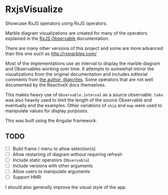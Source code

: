 # RxjsVisualize

Showcase RxJS operators using RxJS operators.

Marble diagram visualizations are created for many of the
operators explained in the [RxJS Observable](http://reactivex.io/rxjs/class/es6/Observable.js~Observable.html)
documentation.

There are many other versions of this project and some are
more advanced than this one such as http://rxmarbles.com/

Most of the implementations use an interval to display the
marble diagram and Observables working over time. It
attempts to somewhat mirror the visualizations from the
original documentation and includes editorial comments
from [the author, @ajcrites](https://github.com/ajcrites).
Some operators that are not well documented by the
ReactiveX docs themselves.

This makes heavy use of `Observable.interval` as a source
observable. `take` was also heavily used to limit the
length of the source Observable and eventually end the
examples. Other variations of `skip` and `map` were used to
manipulate values for display purposes.

This was built using the Angular framework.

## TODO
* [ ] Build frame / menu to allow selection(s)
* [ ] Allow restarting of diagram without requiring refresh
* [ ] Include static operators (`Observable`)
* [ ] Include versions with other arguments
* [ ] Allow users to manipulate arguments
* [ ] Support HMR

I should also generally improve the visual style of the app.

